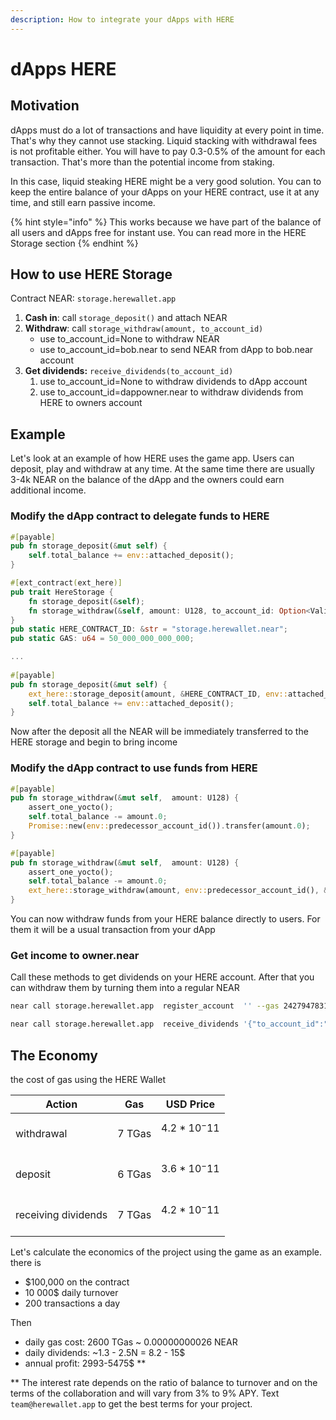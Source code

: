```yaml
---
description: How to integrate your dApps with HERE
---
```


# dApps HERE

## Motivation

dApps must do a lot of transactions and have liquidity at every point in time. That's why they cannot use stacking. Liquid stacking with withdrawal fees is not profitable either. You will have to pay 0.3-0.5% of the amount for each transaction. That's more than the potential income from staking.

In this case, liquid steaking HERE might be a very good solution. You can to keep the entire balance of your dApps on your HERE contract, use it at any time, and still earn passive income.

{% hint style="info" %}
This works because we have part of the balance of all users and dApps free for instant use. You can read more in the HERE Storage section
{% endhint %}

## How to use HERE Storage

Contract NEAR: `storage.herewallet.app`

1. **Cash in**: call `storage_deposit()` and attach NEAR
2. **Withdraw**: call  `storage_withdraw(amount, to_account_id)`&#x20;
   * use to\_account\_id=None to withdraw NEAR
   * use to\_account\_id=bob.near to send NEAR from dApp to bob.near account
3. **Get dividends:** `receive_dividends(to_account_id)`
   1. use to\_account\_id=None to withdraw dividends to dApp account
   2. use to\_account\_id=dappowner.near to withdraw dividends from HERE to owners account

## Example

Let's look at an example of how HERE uses the game app. Users can deposit, play and withdraw at any time. At the same time there are usually 3-4k NEAR on the balance of the dApp and the owners could earn additional income.

### Modify the dApp contract to delegate funds to HERE

```rust
#[payable]
pub fn storage_deposit(&mut self) {
    self.total_balance += env::attached_deposit();
}    
```

```rust
#[ext_contract(ext_here)]
pub trait HereStorage {
    fn storage_deposit(&self);
    fn storage_withdraw(&self, amount: U128, to_account_id: Option<ValidAccountId>);
}
pub static HERE_CONTRACT_ID: &str = "storage.herewallet.near";
pub static GAS: u64 = 50_000_000_000_000;

... 
 
#[payable]
pub fn storage_deposit(&mut self) {
    ext_here::storage_deposit(amount, &HERE_CONTRACT_ID, env::attached_deposit(), GAS)
    self.total_balance += env::attached_deposit();
}   
```

Now after the deposit all the NEAR will be immediately transferred to the HERE storage and begin to bring income

### Modify the dApp contract to use funds from HERE

```rust
#[payable]
pub fn storage_withdraw(&mut self,  amount: U128) {
    assert_one_yocto();
    self.total_balance -= amount.0;
    Promise::new(env::predecessor_account_id()).transfer(amount.0);
}    
```

```rust
#[payable]
pub fn storage_withdraw(&mut self,  amount: U128) {
    assert_one_yocto();
    self.total_balance -= amount.0;
    ext_here::storage_withdraw(amount, env::predecessor_account_id(), &HERE_CONTRACT_ID, 1, GAS)
}    
```

You can now withdraw funds from your HERE balance directly to users. For them it will be a usual transaction from your dApp



### **Get income to** owner.near

Call these methods to get dividends on your HERE account. After that you can withdraw them by turning them into a regular NEAR

```bash
near call storage.herewallet.app  register_account  '' --gas 242794783120800 --accountId owner.near

near call storage.herewallet.app  receive_dividends '{"to_account_id":"owner.near"}' --accountId $ACCOUNT --gas 242794783120800
```

## The Economy

the cost of gas using the HERE Wallet&#x20;

| Action              | Gas    | USD Price       |
| ------------------- | ------ | --------------- |
| withdrawal          | 7 TGas | $$4.2*10^-11$$​ |
| deposit             | 6 TGas | $$3.6*10^-11$$​ |
| receiving dividends | 7 TGas | $$4.2*10^-11$$​ |

Let's calculate the economics of the project using the game as an example. there is

* $100,000 on the contract&#x20;
* 10 000$ daily turnover&#x20;
* 200 transactions a day

Then

* daily gas cost: 2600 TGas \~ 0.00000000026 NEAR
* daily dividends: \~1.3 - 2.5N = 8.2 - 15$
* annual profit: 2993-5475$ \*\*

\*\* The interest rate depends on the ratio of balance to turnover and on the terms of the collaboration and will vary from 3% to 9% APY. Text `team@herewallet.app` to get the best terms for your project.
